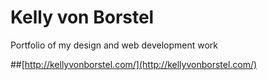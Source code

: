 Kelly von Borstel
==============

Portfolio of my design and web development work

##[http://kellyvonborstel.com/](http://kellyvonborstel.com/)
